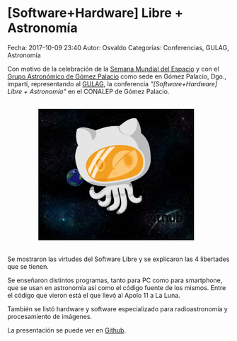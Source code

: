 [Software+Hardware] Libre + Astronomía
==================================

Fecha: 2017-10-09 23:40
Autor: Osvaldo
Categorías: Conferencias, GULAG, Astronomía

Con motivo de la celebración de la [Semana Mundial del Espacio](http://aem.gob.mx/sme-mexico/2017/) y con el [Grupo Astronómico de Gómez Palacio](https://facebook.com/pages/Grupo-Astron%C3%B3mico-G%C3%B3mez-Palacio/114277575272066/) como sede en Gómez Palacio, Dgo., impartí, representando al [GULAG](http://www.gulag.org.mx/), la conferencia _"[Software+Hardware] Libre + Astronomía"_ en el CONALEP de Gómez Palacio.

<br />

<center>
<a class="img-responsive" href="2017-10-09-software-hardware-libres-astronomia-semana-mundial-espacio-2017/GithubAstronaut.png"><img class="img-responsive" style="width:70%;height:auto;margin-right:12px;" src="2017-10-09-software-hardware-libres-astronomia-semana-mundial-espacio-2017/GithubAstronaut.png" alt="Semana Mundial Espacio 2017" width="325" height="250"></a>
</center>

<!-- break -->

<br />

Se mostraron las virtudes del Software Libre y se explicaron las 4 libertades que se tienen.

Se enseñaron distintos programas, tanto para PC como para smartphone, que se usan en astronomía así como el código fuente de los mismos. Entre el código que vieron está el que llevó al Apolo 11 a La Luna.

También se listó hardware y software especializado para radioastronomía y procesamiento de imágenes.

La presentación se puede ver en [Github](https://github.com/ChicoXXX/Conferencia--Sw-Hw-Free-Astro).
